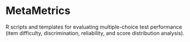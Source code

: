 # MetaMetrics
R scripts and templates for evaluating multiple-choice test performance (item difficulty, discrimination, reliability, and score distribution analysis).
